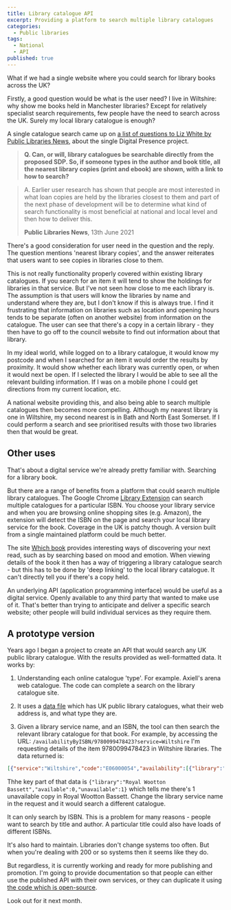 ```yaml
---
title: Library catalogue API
excerpt: Providing a platform to search multiple library catalogues
categories:
  - Public libraries
tags:
  - National
  - API
published: true
---
```


What if we had a single website where you could search for library books across the UK?

Firstly, a good question would be what is the user need? I live in Wiltshire: why show me books held in Manchester libraries? Except for relatively specialist search requirements, few people have the need to search across the UK. Surely my local library catalogue is enough?

A single catalogue search came up on [a list of questions to Liz White by Public Libraries News](https://www.publiclibrariesnews.com/2021/06/some-more-on-the-sdp.html), about the single Digital Presence project.  

> **Q. Can, or will, library catalogues be searchable directly from the proposed SDP. So, if someone types in the author and book title, all the nearest library copies (print and ebook) are shown, with a link to how to search?** 

> A. Earlier user research has shown that people are most interested in what loan copies are held by the libraries closest to them and part of the next phase of development will be to determine what kind of search functionality is most beneficial at national and local level and then how to deliver this.
>
> **Public Libraries News**, 13th June 2021

There's a good consideration for user need in the question and the reply. The question mentions 'nearest library copies', and the answer reiterates that users want to see copies in libraries close to them.

This is not really functionality properly covered within existing library catalogues. If you search for an item it will tend to show the holdings for libraries in that service. But I've not seen how close to me each library is. The assumption is that users will know the libraries by name and understand where they are, but I don't know if this is always true. I find it frustrating that information on libraries such as location and opening hours tends to be separate (often on another website) from information on the catalogue. The user can see that there's a copy in a certain library - they then have to go off to the council website to find out information about that library.

In my ideal world, while logged on to a library catalogue, it would know my postcode and when I searched for an item it would order the results by proximity. It would show whether each library was currently open, or when it would next be open. If I selected the library I would be able to see all the relevant building information. If I was on a mobile phone I could get directions from my current location, etc.

A national website providing this, and also being able to search multiple catalogues then becomes more compelling. Although my nearest library is one in Wiltshire, my second nearest is in Bath and North East Somerset. If I could perform a search and see prioritised results with those two libraries then that would be great.

## Other uses

That's about a digital service we're already pretty familiar with. Searching for a library book.

But there are a range of benefits from a platform that could search multiple library catalogues. The Google Chrome [Library Extension](https://www.libraryextension.com/) can search multiple catalogues for a particular ISBN. You choose your library service and when you are  browsing online shopping sites (e.g. Amazon), the extension will detect the ISBN on the page and search your local library service for the book. Coverage in the UK is patchy though. A version built from a single maintained platform could be much better.

The site [Which book](https://www.whichbook.net/) provides interesting ways of discovering your next read, such as by searching based on mood and emotion. When viewing details of the book it then has a way of triggering a library catalogue search - but this has to be done by 'deep linking' to the local library catalogue. It can't directly tell you if there's a copy held.

An underlying API (application programming interface) would be useful as a digital service. Openly available to any third party that wanted to make use of it. That's better than trying to anticipate and deliver a specific search website; other people will build individual services as they require them.

## A prototype version

Years ago I began a project to create an API that would search any UK public library catalogue. With the results provided as well-formatted data. It works by:

1. Understanding each online catalogue 'type'. For example. Axiell's arena web catalogue. The code can complete a search on the library catalogue site.

2. It uses a [data file](https://github.com/LibrariesHacked/catalogues-api/blob/master/data/data.json) which has UK public library catalogues, what their web address is, and what type they are.

3. Given a library service name, and an ISBN, the tool can then search the relevant library catalogue for that book. For example, by accessing the URL: ```/availabilityByISBN/9780099478423?service=Wiltshire``` I'm requesting details of the item 9780099478423 in Wiltshire libraries. The data returned is:

```json
[{"service":"Wiltshire","code":"E06000054","availability":[{"library":"Royal Wootton Bassett","available":0,"unavailable":1}],"start":"2021-06-23T06:52:53.140Z","end":"2021-06-23T06:52:59.203Z","url":"https://libraries.wiltshire.gov.uk/web/arena/search?p_p_id=searchResult_WAR_arenaportlets&p_p_lifecycle=1&p_p_state=normal&p_p_mode=view&p_r_p_687834046_facet_queries=&p_r_p_687834046_search_type=solr&p_r_p_687834046_search_query=organisationId_index:AUK000040|1+AND+number_index:9780099478423"}]
```

Thhe key part of that data is ```{"library":"Royal Wootton Bassett","available":0,"unavailable":1}``` which tells me there's 1 unavailable copy in Royal Wootton Bassett. Change the library service name in the request and it would search a different catalogue.

It can only search by ISBN. This is a problem for many reasons - people want to search by title and author. A particular title could also have loads of different ISBNs.

It's also hard to maintain. Libraries don't change systems too often. But when you're dealing with 200 or so systems then it seems like they do.

But regardless, it is currently working and ready for more publishing and promotion. I'm going to provide documentation so that people can either use the published API with their own services, or they can duplicate it using [the code which is open-source](https://github.com/LibrariesHacked/catalogues-api).

Look out for it next month.
